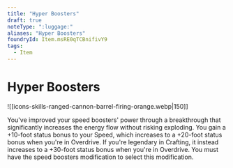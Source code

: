 ```yaml
---
title: "Hyper Boosters"
draft: true
noteType: ":luggage:"
aliases: "Hyper Boosters"
foundryId: Item.msRE0qTCBnifivY9
tags:
  - Item
---
```


# Hyper Boosters
![[icons-skills-ranged-cannon-barrel-firing-orange.webp|150]]

You've improved your speed boosters' power through a breakthrough that significantly increases the energy flow without risking exploding. You gain a +10-foot status bonus to your Speed, which increases to a +20-foot status bonus when you're in Overdrive. If you're legendary in Crafting, it instead increases to a +30-foot status bonus when you're in Overdrive. You must have the speed boosters modification to select this modification.
